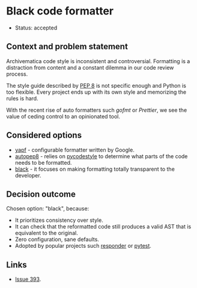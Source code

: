 # Black code formatter

* Status: accepted

## Context and problem statement

Archivematica code style is inconsistent and controversial. Formatting is a
distraction from content and a constant dilemma in our code review process.

The style guide described by [PEP 8][0] is not specific enough and Python is too
flexible. Every project ends up with its own style and memorizing the rules is
hard.

With the recent rise of auto formatters such *gofmt* or *Prettier*, we see the
value of ceding control to an opinionated tool.

## Considered options

* [yapf][1] - configurable formatter written by Google.
* [autopep8][2] - relies on [pycodestyle][3] to determine what parts of the code
  needs to be formatted.
* [black][4] - it focuses on making formatting totally transparent to the
  developer.

## Decision outcome

Chosen option: "black", because:

* It prioritizes consistency over style.
* It can check that the reformatted code still produces a valid AST that is
  equivalent to the original.
* Zero configuration, sane defaults.
* Adopted by popular projects such [responder][5] or [pytest][6].

## Links

* [Issue 393][7].

[0]: https://www.python.org/dev/peps/pep-0008/
[1]: https://github.com/google/yapf
[2]: https://github.com/hhatto/autopep8
[3]: https://github.com/PyCQA/pycodestyle
[4]: https://github.com/ambv/black
[5]: https://github.com/kennethreitz/responder
[6]: https://github.com/pytest-dev/pytest
[7]: https://github.com/archivematica/Issues/issues/393

